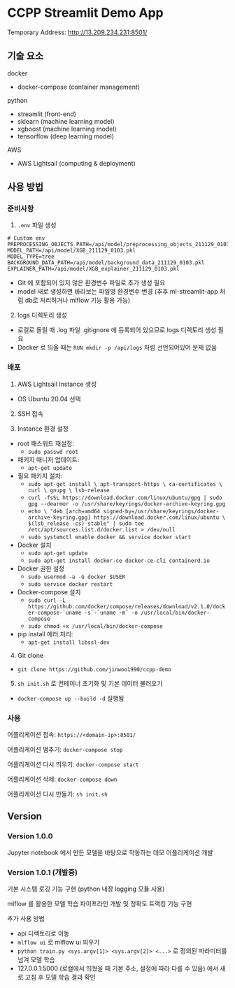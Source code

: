 # CCPP Streamlit Demo App

Temporary Address: http://13.209.234.231:8501/

## 기술 요소
docker
- docker-compose (container management)

python
- streamlit (front-end)
- sklearn (machine learning model)
- xgboost (machine learning model)
- tensorflow (deep learning model)

AWS
- AWS Lightsail (computing & deployment)

## 사용 방법

### 준비사항

1. `.env` 파일 생성
```shell
# Custom env
PREPROCESSING_OBJECTS_PATH=/api/model/preprocessing_objects_211129_0103.pkl
MODEL_PATH=/api/model/XGB_211129_0103.pkl
MODEL_TYPE=tree
BACKGROUND_DATA_PATH=/api/model/background_data_211129_0103.pkl
EXPLAINER_PATH=/api/model/XGB_explainer_211129_0103.pkl
```
- Git 에 포함되어 있지 않은 환경변수 파일로 추가 생성 필요
- model 새로 생성하면 바라보는 파일명 환경변수 변경 (추후 ml-streamlit-app 처럼 db로 처리하거나 mlflow 기능 활용 가능)

2. logs 디렉토리 생성
- 로컬로 돌릴 때 .log 파일 .gitignore 에 등록되어 있으므로 logs 디렉토리 생성 필요
- Docker 로 띄울 때는 `RUN mkdir -p /api/logs` 처럼 선언되어있어 문제 없음


### 배포

1. AWS Lightsail Instance 생성
- OS Ubuntu 20.04 선택

2. SSH 접속

3. Instance 환경 설정
- root 패스워드 재설정: 
  - `sudo passwd root`
- 패키지 매니저 업데이트: 
  - `apt-get update`
- 필요 패키지 설치: 
  - `sudo apt-get install \
    apt-transport-https \
    ca-certificates \
    curl \
    gnupg \
    lsb-release`
  - `curl -fsSL https://download.docker.com/linux/ubuntu/gpg | sudo gpg --dearmor -o /usr/share/keyrings/docker-archive-keyring.gpg`
  - `echo \
  "deb [arch=amd64 signed-by=/usr/share/keyrings/docker-archive-keyring.gpg] https://download.docker.com/linux/ubuntu \
  $(lsb_release -cs) stable" | sudo tee /etc/apt/sources.list.d/docker.list > /dev/null`
  - `sudo systemctl enable docker && service docker start`
- Docker 설치
  - `sudo apt-get update`
  - `sudo apt-get install docker-ce docker-ce-cli containerd.io`
- Docker 권한 설정
  - `sudo usermod -a -G docker $USER`
  - `sudo service docker restart`
- Docker-compose 설치
  - ```sudo curl -L https://github.com/docker/compose/releases/download/v2.1.0/docker-compose-`uname -s`-`uname -m` -o /usr/local/bin/docker-compose```
  - `sudo chmod +x /usr/local/bin/docker-compose`
- pip install 에러 처리: 
  - `apt-get install libssl-dev`

4. Git clone
- `git clone https://github.com/jinwoo1990/ccpp-demo`

5. `sh init.sh` 로 컨테이너 초기화 및 기본 데이터 불러오기
- `docker-compose up --build -d` 실행됨


### 사용
어플리케이션 접속: `https://<domain-ip>:8501/`

어플리케이션 멈추기: `docker-compose stop`

어플리케이션 다시 띄우기: `docker-compose start`

어플리케이션 삭제: `docker-compose down`

어플리케이션 다시 만들기: `sh init.sh`


## Version

### Version 1.0.0
Jupyter notebook 에서 만든 모델을 바탕으로 작동하는 데모 어플리케이션 개발

### Version 1.0.1 (개발중)
기본 시스템 로깅 기능 구현 (python 내장 logging 모듈 사용)

mlflow 를 활용한 모델 학습 파이프라인 개발 및 정확도 트랙킹 기능 구현

추가 사용 방법
- api 디렉토리로 이동
- `mlflow ui` 로 mlflow ui 띄우기
- `python train.py <sys.argv[1]> <sys.argv[2]> <...>` 로 정의된 파라미터를 넘겨 모델 학습
- 127.0.0.1:5000 (로컬에서 띄웠을 때 기본 주소, 설정에 따라 다를 수 있음) 에서 새로 고침 후 모델 학습 결과 확인
